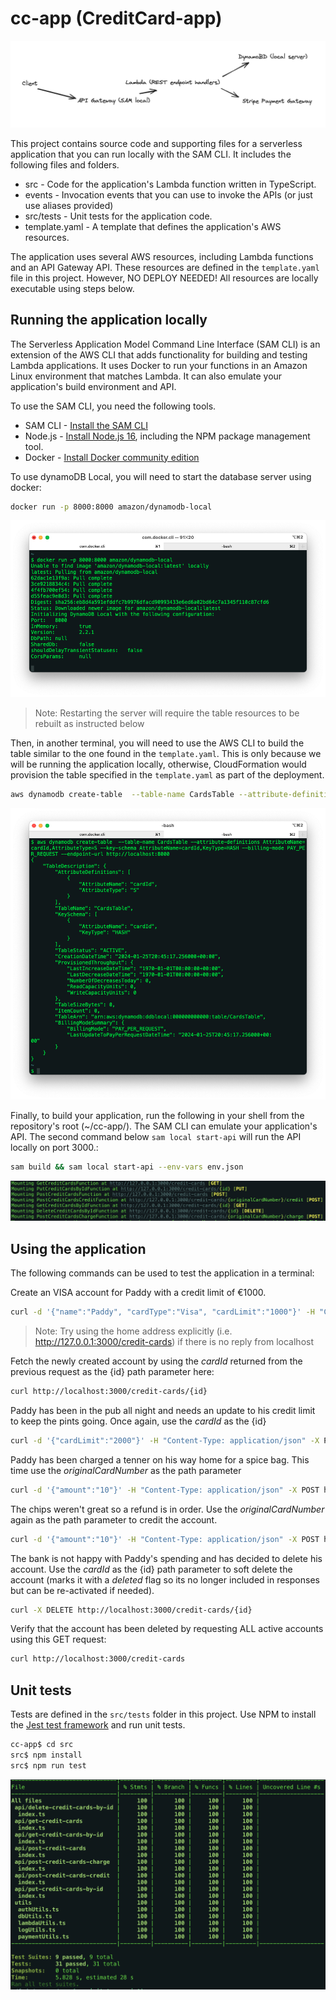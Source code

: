 # cc-app (CreditCard-app)

![Alt text](image.png)

This project contains source code and supporting files for a serverless application that you can run locally with the SAM CLI. It includes the following files and folders.

- src - Code for the application's Lambda function written in TypeScript.
- events - Invocation events that you can use to invoke the APIs (or just use aliases provided)
- src/tests - Unit tests for the application code.
- template.yaml - A template that defines the application's AWS resources.

The application uses several AWS resources, including Lambda functions and an API Gateway API. These resources are defined in the `template.yaml` file in this project. However, NO DEPLOY NEEDED! All resources are locally executable using steps below.

## Running the application locally

The Serverless Application Model Command Line Interface (SAM CLI) is an extension of the AWS CLI that adds functionality for building and testing Lambda applications. It uses Docker to run your functions in an Amazon Linux environment that matches Lambda. It can also emulate your application's build environment and API.

To use the SAM CLI, you need the following tools.

- SAM CLI - [Install the SAM CLI](https://docs.aws.amazon.com/serverless-application-model/latest/developerguide/serverless-sam-cli-install.html)
- Node.js - [Install Node.js 16](https://nodejs.org/en/), including the NPM package management tool.
- Docker - [Install Docker community edition](https://hub.docker.com/search/?type=edition&offering=community)

To use dynamoDB Local, you will need to start the database server using docker:

```bash
docker run -p 8000:8000 amazon/dynamodb-local
```

![Alt text](image-2.png)

> Note: Restarting the server will require the table resources to be rebuilt as instructed below

Then, in another terminal, you will need to use the AWS CLI to build the table similar to the one found in the `template.yaml`. This is only because we will be running the application locally, otherwise, CloudFormation would provision the table specified in the `template.yaml` as part of the deployment.

```bash
aws dynamodb create-table  --table-name CardsTable --attribute-definitions AttributeName=cardId,AttributeType=S --key-schema AttributeName=cardId,KeyType=HASH --billing-mode PAY_PER_REQUEST --endpoint-url http://localhost:8000
```

![Alt text](image-1.png)

Finally, to build your application, run the following in your shell from the repository's root (~/cc-app/). The SAM CLI can emulate your application's API. The second command below `sam local start-api` will run the API locally on port 3000.:

```bash
sam build && sam local start-api --env-vars env.json
```

![Alt text](image-4.png)

## Using the application

The following commands can be used to test the application in a terminal:

Create an VISA account for Paddy with a credit limit of €1000.

```bash
curl -d '{"name":"Paddy", "cardType":"Visa", "cardLimit":"1000"}' -H "Content-Type: application/json" -X POST http://localhost:3000/credit-cards
```

> Note: Try using the home address explicitly (i.e. http://127.0.0.1:3000/credit-cards) if there is no reply from localhost

Fetch the newly created account by using the _cardId_ returned from the previous request as the {id} path parameter here:

```bash
curl http://localhost:3000/credit-cards/{id}
```

Paddy has been in the pub all night and needs an update to his credit limit to keep the pints going. Once again, use the _cardId_ as the {id}

```bash
curl -d '{"cardLimit":"2000"}' -H "Content-Type: application/json" -X POST http://localhost:3000/credit-cards/{id}
```

Paddy has been charged a tenner on his way home for a spice bag. This time use the _originalCardNumber_ as the path parameter

```bash
curl -d '{"amount":"10"}' -H "Content-Type: application/json" -X POST http://localhost:3000/credit-cards/{originalCardNumber}/charge
```

The chips weren't great so a refund is in order. Use the _originalCardNumber_ again as the path parameter to credit the account.

```bash
curl -d '{"amount":"10"}' -H "Content-Type: application/json" -X POST http://localhost:3000/credit-cards/{originalCardNumber}/credit
```

The bank is not happy with Paddy's spending and has decided to delete his account. Use the _cardId_ as the {id} path parameter to soft delete the account (marks it with a _deleted_ flag so its no longer included in responses but can be re-activated if needed).

```bash
curl -X DELETE http://localhost:3000/credit-cards/{id}
```

Verify that the account has been deleted by requesting ALL active accounts using this GET request:

```bash
curl http://localhost:3000/credit-cards
```

## Unit tests

Tests are defined in the `src/tests` folder in this project. Use NPM to install the [Jest test framework](https://jestjs.io/) and run unit tests.

```bash
cc-app$ cd src
src$ npm install
src$ npm run test
```

![Alt text](image-5.png)
